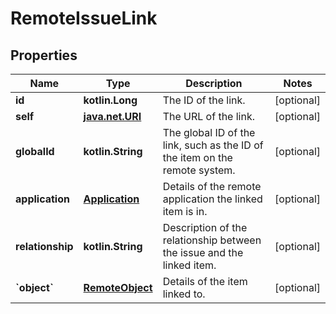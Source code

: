 
# RemoteIssueLink

## Properties
Name | Type | Description | Notes
------------ | ------------- | ------------- | -------------
**id** | **kotlin.Long** | The ID of the link. |  [optional]
**self** | [**java.net.URI**](java.net.URI.md) | The URL of the link. |  [optional]
**globalId** | **kotlin.String** | The global ID of the link, such as the ID of the item on the remote system. |  [optional]
**application** | [**Application**](Application.md) | Details of the remote application the linked item is in. |  [optional]
**relationship** | **kotlin.String** | Description of the relationship between the issue and the linked item. |  [optional]
**&#x60;object&#x60;** | [**RemoteObject**](RemoteObject.md) | Details of the item linked to. |  [optional]



